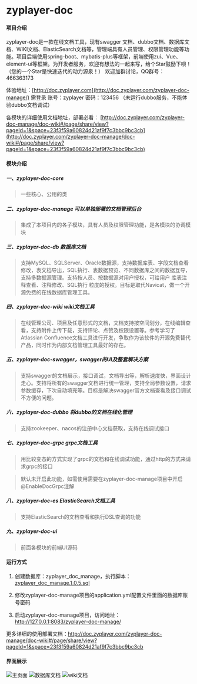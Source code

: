 # zyplayer-doc

#### 项目介绍
zyplayer-doc是一款在线文档工具，现有swagger 文档、dubbo文档、数据库文档、WIKI文档、ElasticSearch文档等，管理端具有人员管理、权限管理功能等功能。项目后端使用spring-boot、mybatis-plus等框架，前端使用zui、Vue、element-ui等框架。为开发者服务，欢迎有想法的一起来写，给个Star鼓励下呗！（您的一个Star是快速迭代的动力源泉！）
欢迎加群讨论，QQ群号：466363173

体验地址：[http://doc.zyplayer.com](http://doc.zyplayer.com/zyplayer-doc-manage/) 需登录 账号：zyplayer 密码：123456 （未运行dubbo服务，不能体验dubbo文档调试）

各模块的详细使用文档地址，部署必看：
[http://doc.zyplayer.com/zyplayer-doc-manage/doc-wiki#/page/share/view?pageId=1&space=23f3f59a60824d21af9f7c3bbc9bc3cb](http://doc.zyplayer.com/zyplayer-doc-manage/doc-wiki#/page/share/view?pageId=1&space=23f3f59a60824d21af9f7c3bbc9bc3cb) 


#### 模块介绍
##### 一、zyplayer-doc-core 
> 一些核心、公用的类

##### 二、zyplayer-doc-manage 可以单独部署的文档管理后台
> 集成了本项目内的各子模块，具有人员及权限管理功能，是各模块的协调模块

##### 三、zyplayer-doc-db 数据库文档
> 支持MySQL、SQLServer、Oracle数据源，支持数据库表、字段文档查看修改，表文档导出，SQL执行、表数据预览、不同数据库之间的数据互导，支持多数据源管理。支持按人员、按数据源对用户授权，可给用户 库表注释查看、注释修改、SQL执行 粒度的授权。目标是取代Navicat，做一个开源免费的在线数据库管理工具。

##### 四、zyplayer-doc-wiki wiki文档工具
> 在线管理公司、项目及任意形式的文档，文档支持按空间划分，在线编辑查看，支持附件上传下载，支持评论、点赞及权限设置等。参考学习了Atlassian Confluence文档工具进行开发，争取作为该软件的开源免费替代产品，同时作为内部文档管理工具最好的存在。

##### 五、zyplayer-doc-swagger，swagger的UI及整套解决方案
> 支持swagger的文档展示，接口调试，文档导出等，解析速度快，界面设计走心。支持将所有的swagger文档进行统一管理，支持全局参数设置，请求参数缓存，下次自动填充等。目标是解决swagger官方文档查看及接口调试不方便的问题。

##### 六、zyplayer-doc-dubbo 将dubbo的文档在线化管理
> 支持zookeeper、nacos的注册中心文档获取，支持在线调试接口

##### 七、zyplayer-doc-grpc grpc文档工具
> 用比较变态的方式实现了grpc的文档和在线调试功能，通过http的方式来请求grpc的接口

> 默认未开启此功能，如需使用需要在zyplayer-doc-manage项目中开启@EnableDocGrpc注解

##### 八、zyplayer-doc-es ElasticSearch文档工具
> 支持ElasticSearch的文档查看和执行DSL查询的功能

##### 九、zyplayer-doc-ui
> 前面各模块的前端UI源码

#### 运行方式

1. 创建数据库：zyplayer_doc_manage，执行脚本：[zyplayer_doc_manage.1.0.5.sql](https://gitee.com/zyplayer/zyplayer-doc/blob/master/zyplayer-doc-manage/src/main/resources/sql/zyplayer_doc_manage.1.0.5.sql)

2. 修改zyplayer-doc-manage项目的application.yml配置文件里面的数据库账号密码

3. 启动zyplayer-doc-manage项目，访问地址：http://127.0.0.1:8083/zyplayer-doc-manage/

更多详细的使用部署文档：http://doc.zyplayer.com/zyplayer-doc-manage/doc-wiki#/page/share/view?pageId=1&space=23f3f59a60824d21af9f7c3bbc9bc3cb

#### 界面展示
![主页面](https://images.gitee.com/uploads/images/2020/0516/125840_d6284954_596905.png "主页面.png")
![数据库文档](https://images.gitee.com/uploads/images/2020/0516/130017_254f9559_596905.png "数据库文档.png")
![wiki文档](https://images.gitee.com/uploads/images/2020/0516/130119_bc2f5021_596905.png "wiki文档.png")
